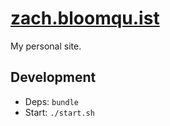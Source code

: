 # [zach.bloomqu.ist](https://zach.bloomqu.ist)

My personal site.

## Development

* Deps: `bundle`
* Start: `./start.sh`
